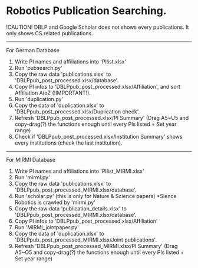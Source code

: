 # Robotics Publication Searching.

!CAUTION!
DBLP and Google Scholar does not shows every publications.
It only shows CS related publications.
- - -
For German Database
1. Write PI names and affiliations into 'PIlist.xlsx' 
2. Run 'pubsearch.py'
3. Copy the raw data 'publications.xlsx' to 'DBLPpub_post_processed.xlsx/database'.
4. Copy PI infos to 'DBLPpub_post_processed.xlsx/Affiliation', and sort Affiliation AtoZ (!IMPORTANT!).
5. Run 'duplication.py'
6. Copy the data of 'duplication.xlsx' to 'DBLPpub_post_processed.xlsx/Duplication check'.
7. Refresh 'DBLPpub_post_processed.xlsx/PI Summary' (Drag A5~U5 and copy-drag(?) the functions enough until every PIs listed + Set year range)
8. Check if 'DBLPpub_post_processed.xlsx/Institution Summary' shows every institutions (check the last institution).
- - -
For MIRMI Database
1. Write PI names and affiliations into 'PIlist_MIRMI.xlsx'
2. Run 'mirmi.py'
3. Copy the raw data 'publications.xlsx' to 'DBLPpub_post_processed_MIRMI.xlsx/database'.
4. Run 'scholar.py' (this is only for Nature & Science papers) *Sience Robotics is crawled by 'mirmi.py'
5. Copy the raw data 'publication_details.xlsx' to 'DBLPpub_post_processed_MIRMI.xlsx/database'.
6. Copy PI infos to 'DBLPpub_post_processed.xlsx/Affiliation'
7. Run 'MIRMI_jointpaper.py'
8. Copy the data of 'duplication.xlsx' to 'DBLPpub_post_processed_MIRMI.xlsx/Joint publications'.
9. Refresh 'DBLPpub_post_processed_MIRMI.xlsx/PI Summary' (Drag A5~O5 and copy-drag(?) the functions enough until every PIs listed + Set year range)
